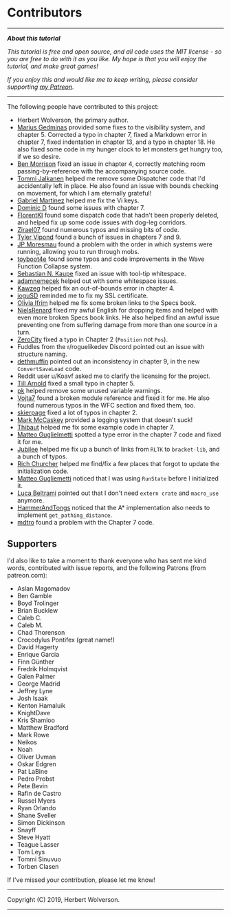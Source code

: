 # Contributors

---

***About this tutorial***

*This tutorial is free and open source, and all code uses the MIT license - so you are free to do with it as you like. My hope is that you will enjoy the tutorial, and make great games!*

*If you enjoy this and would like me to keep writing, please consider supporting [my Patreon](https://www.patreon.com/blackfuture).*

---

The following people have contributed to this project:

* Herbert Wolverson, the primary author.
* [Marius Gedminas](https://github.com/mgedmin) provided some fixes to the visibility system, and chapter 5. Corrected a typo in chapter 7, fixed a Markdown error in chapter 7, fixed indentation in chapter 13, and a typo in chapter 18. He also fixed some code in my hunger clock to let monsters get hungry too, if we so desire.
* [Ben Morrison](https://github.com/gbmor) fixed an issue in chapter 4, correctly matching room passing-by-reference with the accompanying source code.
* [Tommi Jalkanen](https://github.com/Koura) helped me remove some Dispatcher code that I'd accidentally left in place. He also found an issue with bounds checking on movement, for which I am eternally grateful!
* [Gabriel Martinez](https://github.com/mystal) helped me fix the Vi keys.
* [Dominic D](https://github.com/DominicD) found some issues with chapter 7.
* [FlorentKI](https://github.com/FlorentKl) found some dispatch code that hadn't been properly deleted, and helped fix up some code issues with dog-leg corridors.
* [Zirael07](https://github.com/Zireael07) found numerous typos and missing bits of code.
* [Tyler Vipond](https://github.com/tylervipond) found a bunch of issues in chapters 7 and 9.
* [JP Moresmau](https://github.com/JPMoresmau) found a problem with the order in which systems were running, allowing you to run through mobs.
* [toyboot4e](https://github.com/toyboot4e) found some typos and code improvements in the Wave Function Collapse system.
* [Sebastian N. Kaupe](https://github.com/snkaupe) fixed an issue with tool-tip whitespace.
* [adamnemecek](https://github.com/adamnemecek) helped out with some whitespace issues.
* [Kawzeg](https://github.com/Kawzeg) helped fix an out-of-bounds error in chapter 4.
* [joguSD](https://github.com/joguSD) reminded me to fix my SSL certificate.
* [Olivia Ifrim](https://github.com/iolivia) helped me fix some broken links to the Specs book.
* [NielsRenard](https://github.com/NielsRenard) fixed my awful English for dropping items and helped with even more broken Specs book links. He also helped find an awful issue preventing one from suffering damage from more than one source in a turn.
* [ZeroCity](https://github.com/zerocity) fixed a typo in Chapter 2 (`Position` not `Pos`).
* Fuddles from the r/roguelikedev Discord pointed out an issue with structure naming.
* [dethmuffin](https://github.com/dethmuffin) pointed out an inconsistency in chapter 9, in the new `ConvertSaveLoad` code. 
* Reddit user u/Koavf asked me to clarify the licensing for the project.
* [Till Arnold](https://github.com/tillarnold) fixed a small typo in chapter 5.
* [pk](https://github.com/pkrasam) helped remove some unused variable warnings.
* [Vojta7](https://github.com/vojta7) found a broken module reference and fixed it for me. He also found numerous typos in the WFC section and fixed them, too.
* [skierpage](https://github.com/skierpage) fixed a lot of typos in chapter 2.
* [Mark McCaskey](https://github.com/MarkMcCaskey) provided a logging system that doesn't suck!
* [Thibaut](https://github.com/thibautRe) helped me fix some example code in chapter 7.
* [Matteo Guglielmetti](https://github.com/MatteoGgl) spotted a type error in the chapter 7 code and fixed it for me.
* [Jubilee](https://github.com/workingjubilee) helped me fix up a bunch of links from `RLTK` to `bracket-lib`, and a bunch of typos.
* [Rich Churcher](https://github.com/richchurcher) helped me find/fix a few places that forgot to update the initialization code.
* [Matteo Gugliemetti](https://github.com/MatteoGgl) noticed that I was using `RunState` before I initialized it.
* [Luca Beltrami](https://github.com/sigfriedmcwild) pointed out that I don't need `extern crate` and `macro_use` anymore.
* [HammerAndTongs](https://github.com/hammerandtongs) noticed that the A* implementation also needs to implement `get_pathing_distance`.
* [mdtro](https://github.com/mdtro) found a problem with the Chapter 7 code.

## Supporters

I'd also like to take a moment to thank everyone who has sent me kind words, contributed with issue reports, and the following Patrons (from patreon.com):

* Aslan Magomadov
* Ben Gamble
* Boyd Trolinger
* Brian Bucklew
* Caleb C.
* Caleb M.
* Chad Thorenson
* Crocodylus Pontifex (great name!)
* David Hagerty
* Enrique Garcia
* Finn Günther
* Fredrik Holmqvist
* Galen Palmer
* George Madrid
* Jeffrey Lyne
* Josh Isaak
* Kenton Hamaluik
* KnightDave
* Kris Shamloo
* Matthew Bradford
* Mark Rowe
* Neikos
* Noah
* Oliver Uvman
* Oskar Edgren
* Pat LaBine
* Pedro Probst
* Pete Bevin
* Rafin de Castro
* Russel Myers
* Ryan Orlando
* Shane Sveller
* Simon Dickinson
* Snayff
* Steve Hyatt
* Teague Lasser
* Tom Leys
* Tommi Sinuvuo
* Torben Clasen

If I've missed your contribution, please let me know!

---

Copyright (C) 2019, Herbert Wolverson.

---